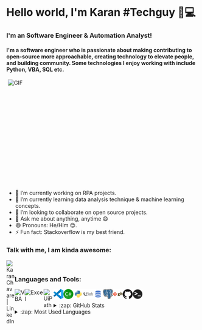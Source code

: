 # Hello world, I'm Karan #Techguy 👋💻


### I'm an Software Engineer & Automation Analyst!
#### I'm a software engineer who is passionate about making contributing to open-source more approachable, creating technology to elevate people, and building community. Some technologies I enjoy working with include Python, VBA, SQL etc.

<img align="right" alt="GIF" src="https://www.mygo.ge/uploads/blog/1584023795.jpg" width="500" height="290" />

- 🔭 I’m currently working on RPA projects.
- 🌱 I’m currently learning data analysis technique & machine learning concepts.
- 👯 I’m looking to collaborate on open source projects.
- 💬 Ask me about anything, anytime 😄
- 😄 Pronouns: He/Him 😌.
- ⚡ Fun fact: Stackoverflow is my best friend.

### Talk with me, I am kinda awesome:
[<img align="left" alt="Karan Chavare | LinkedIn" width="22px" src="https://cdn.jsdelivr.net/npm/simple-icons@v3/icons/linkedin.svg" />][linkedin]

<br />

### Languages and Tools:

<img align="left" alt="VBA" width="26px" src="https://e7.pngegg.com/pngimages/457/797/png-clipart-visual-basic-for-applications-microsoft-excel-macro-microsoft-angle-logo-thumbnail.png" />
<img align="left" alt="Excel" width="50px" src="https://www.hartfordpl.michlibrary.org/site-assets/images/microsoft-excel.png/@@images/image.png" />
<img align="left" alt="UiPath" width="26px" src="https://res.cloudinary.com/startup-grind/image/upload/c_fill,dpr_2,f_auto,g_center,h_200,q_auto:good,w_200/v1/gcs/platform-data-uipath/contentbuilder/Ui%201080%20x%201080_N4wzQly.png" />
<img align="left" alt="Visual Studio Code" width="26px" src="https://raw.githubusercontent.com/github/explore/80688e429a7d4ef2fca1e82350fe8e3517d3494d/topics/visual-studio-code/visual-studio-code.png" />
<img align="left" alt="CSharp" width="26px" src="https://raw.githubusercontent.com/github/explore/80688e429a7d4ef2fca1e82350fe8e3517d3494d/topics/csharp/csharp.png" />
<img align="left" alt="python" width="26px" src="https://raw.githubusercontent.com/github/explore/80688e429a7d4ef2fca1e82350fe8e3517d3494d/topics/python/python.png" />
<img align="left" alt="flask" width="26px" src="https://raw.githubusercontent.com/github/explore/80688e429a7d4ef2fca1e82350fe8e3517d3494d/topics/flask/flask.png" />
<img align="left" alt="SQL" width="26px" src="https://raw.githubusercontent.com/github/explore/80688e429a7d4ef2fca1e82350fe8e3517d3494d/topics/sql/sql.png" />
<img align="left" alt="postgreSQL" width="26px" src="https://raw.githubusercontent.com/github/explore/80688e429a7d4ef2fca1e82350fe8e3517d3494d/topics/postgresql/postgresql.png" />
<img align="left" alt="Git" width="26px" src="https://raw.githubusercontent.com/github/explore/80688e429a7d4ef2fca1e82350fe8e3517d3494d/topics/git/git.png" />
<img align="left" alt="GitHub" width="26px" src="https://raw.githubusercontent.com/github/explore/78df643247d429f6cc873026c0622819ad797942/topics/github/github.png" />
<img align="left" alt="Terminal" width="26px" src="https://raw.githubusercontent.com/github/explore/80688e429a7d4ef2fca1e82350fe8e3517d3494d/topics/terminal/terminal.png" />

<br />
<br />

<details>
  <summary>:zap: GitHub Stats</summary>

  <img align="left" alt="Karan's GitHub Stats" src="https://github-readme-stats.vercel.app/api?username=@CH-KARAN&show_icons=true&hide_border=true" />

</details>

<details>
  <summary>:zap: Most Used Languages</summary>

<img align="left" alt="Karan's GitHub Top Languages" src="https://github-readme-stats.vercel.app/api/top-langs/?username=@CH-KARAN" />

</details>

[linkedin]: https://www.linkedin.com/in/karanchavare


